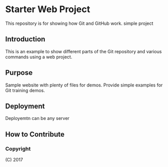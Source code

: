 # Starter Web Project

This repository is for showing how Git and GitHub work.
simple project

## Introduction

This is an example to show different parts of the Git repository and various commands using a web project.

## Purpose

Sample website with plenty of files for demos. Provide simple examples for Git training demos.

## Deployment

Deployemtn can be any server

## How to Contribute

### Copyright

(C) 2017